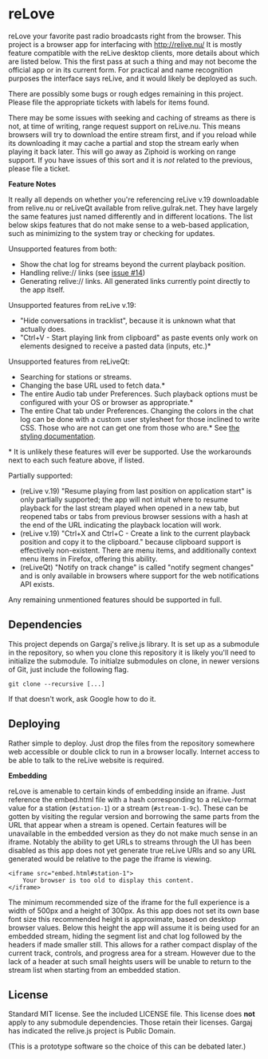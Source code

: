 reLove
======

reLove your favorite past radio broadcasts right from the browser. This project is a browser app for interfacing with http://relive.nu/
It is mostly feature compatible with the reLive desktop clients, more details about which are listed below. This the first pass at such a
thing and may not become the official app or in its current form. For practical and name recognition purposes the interface says
reLive, and it would likely be deployed as such.

There are possibly some bugs or rough edges remaining in this project. Please file the appropriate tickets with labels for items found.

There may be some issues with seeking and caching of streams as there is not, at time of writing, range request support on reLive.nu.
This means browsers will try to download the entire stream first, and if you reload while its downloading it may cache a partial and stop
the stream early when playing it back later. This will go away as Ziphoid is working on range support. If you have issues of this sort
and it is _not_ related to the previous, please file a ticket.

**Feature Notes**

It really all depends on whether you're referencing reLive v.19 downloadable from relive.nu or reLiveQt available from relive.gulrak.net.
They have largely the same features just named differently and in different locations. The list below skips features that do not make
sense to a web-based application, such as minimizing to the system tray or checking for updates.

Unsupported features from both:

* Show the chat log for streams beyond the current playback position.
* Handling relive:// links (see [issue #14](https://github.com/AMcBain/reLove/issues/14))
* Generating relive:// links. All generated links currently point directly to the app itself.

Unsupported features from reLive v.19:

* "Hide conversations in tracklist", because it is unknown what that actually does.
* "Ctrl+V - Start playing link from clipboard" as paste events only work on elements designed to receive a pasted data (inputs, etc.)*

Unsupported features from reLiveQt:

* Searching for stations or streams.
* Changing the base URL used to fetch data.*
* The entire Audio tab under Preferences. Such playback options must be configured with your OS or browser as appropriate.*
* The entire Chat tab under Preferences. Changing the colors in the chat log can be done with a custom user stylesheet for those inclined
to write CSS. Those who are not can get one from those who are.* See [the styling documentation](https://github.com/AMcBain/reLove/blob/master/STYLING).

\* It is unlikely these features will ever be supported. Use the workarounds next to each such feature above, if listed.

Partially supported:

* (reLive v.19) "Resume playing from last position on application start" is only partially supported; the app will not intuit where to
resume playback for the last stream played when opened in a new tab, but reopened tabs or tabs from previous browser sessions with a hash
at the end of the URL indicating the playback location will work.
* (reLive v.19) "Ctrl+X and Ctrl+C - Create a link to the current playback position and copy it to the clipboard." because clipboard
support is effectively non-existent. There are menu items, and additionally context menu items in Firefox, offering this ability.
* (reLiveQt) "Notify on track change" is called "notify segment changes" and is only available in browsers where support for the web
notifications API exists.

Any remaining unmentioned features should be supported in full.

Dependencies
------------

This project depends on Gargaj's relive.js library. It is set up as a submodule in the repository, so when you clone this repository
it is likely you'll need to initialize the submodule. To initialze submodules on clone, in newer versions of Git, just include the
following flag.

    git clone --recursive [...]

If that doesn't work, ask Google how to do it.

Deploying
---------

Rather simple to deploy. Just drop the files from the repository somewhere web accessible or double click to run in a browser locally.
Internet access to be able to talk to the reLive website is required.

**Embedding**

reLove is amenable to certain kinds of embedding inside an iframe. Just reference the embed.html file with a hash corresponding to a
reLive-format value for a station (`#station-1`) or a stream (`#stream-1-9c`). These can be gotten by visiting the regular version and
borrowing the same parts from the URL that appear when a stream is opened. Certain features will be unavailable in the embedded version
as they do not make much sense in an iframe. Notably the ability to get URLs to streams through the UI has been disabled as this app does
not yet generate true reLive URIs and so any URL generated would be relative to the page the iframe is viewing.

    <iframe src="embed.html#station-1">
        Your browser is too old to display this content.
    </iframe>

The minimum recommended size of the iframe for the full experience is a width of 500px and a height of 300px. As this app does not set
its own base font size this recommended height is approximate, based on desktop browser values. Below this height the app will assume it
is being used for an embedded stream, hiding the segment list and chat log followed by the headers if made smaller still. This allows for
a rather compact display of the current track, controls, and progress area for a stream. However due to the lack of a header at such
small heights users will be unable to return to the stream list when starting from an embedded station.


License
-------

Standard MIT license. See the included LICENSE file. This license does **not** apply to any submodule dependencies. Those retain their
licenses. Gargaj has indicated the relive.js project is Public Domain.

(This is a prototype software so the choice of this can be debated later.)

